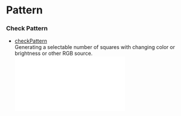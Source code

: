 # Pattern

### Check Pattern
  - [checkPattern](checkPattern.md)  
     Generating a selectable number of squares with changing color or brightness or other RGB source.    
     [![](images/Patterns\checkPattern.md)](checkPattern.md)  
   
    
